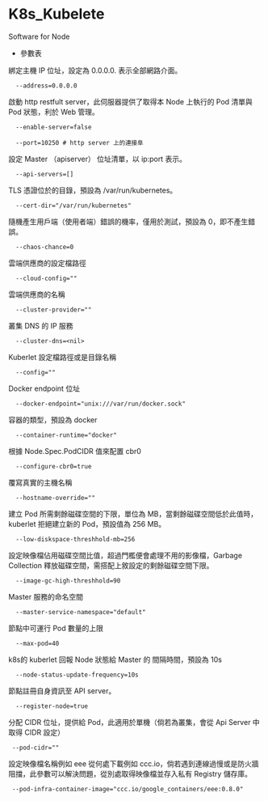 # K8s_Kubelete
Software for Node

* 參數表


綁定主機 IP 位址，設定為 0.0.0.0. 表示全部網路介面。

      --address=0.0.0.0

啟動 http restfult server，此伺服器提供了取得本 Node 上執行的 Pod 清單與 Pod 狀態，利於 Web 管理。

      --enable-server=false
      
      --port=10250 # http server 上的連接阜
      
設定 Master （apiserver） 位址清單，以 ip:port 表示。

      --api-servers=[]
      
TLS 憑證位於的目錄，預設為 /var/run/kubernetes。

      --cert-dir="/var/run/kubernetes"
      
隨機產生用戶端（使用者端）錯誤的機率，僅用於測試，預設為 0，即不產生錯誤。

      --chaos-chance=0
      
雲端供應商的設定檔路徑

      --cloud-config=""
      
雲端供應商的名稱

      --cluster-provider=""
      
叢集 DNS 的 IP 服務

      --cluster-dns=<nil>
      
Kuberlet 設定檔路徑或是目錄名稱

      --config=""
      
Docker endpoint 位址

      --docker-endpoint="unix:///var/run/docker.sock"
      
容器的類型，預設為 docker

      --container-runtime="docker"
      
根據 Node.Spec.PodCIDR 值來配置 cbr0

      --configure-cbr0=true
    
覆寫真實的主機名稱

      --hostname-override=""
      
建立 Pod 所需剩餘磁碟空間的下限，單位為 MB，當剩餘磁碟空間低於此值時， kuberlet 拒絕建立新的 Pod，預設值為 256 MB。

      --low-diskspace-threshhold-mb=256
      
設定映像檔佔用磁碟空間比值，超過門檻便會處理不用的影像檔，Garbage Collection 釋放磁碟空間，需搭配上敘設定的剩餘磁碟空間下限。

      --image-gc-high-threshhold=90
   
Master 服務的命名空間

      --master-service-namespace="default"
     
節點中可運行 Pod 數量的上限

      --max-pod=40
      
k8s的 kuberlet 回報 Node 狀態給 Master 的 間隔時間，預設為 10s

      --node-status-update-frequency=10s
      
節點註冊自身資訊至 API server。

      --register-node=true
      
分配 CIDR 位址，提供給 Pod，此適用於單機（倘若為叢集，會從 Api Server 中取得 CIDR 設定）

     --pod-cidr=""
     
設定映像檔名稱例如 eee 從何處下載例如 ccc.io，倘若遇到連線過慢或是防火牆阻擋，此參數可以解決問題，從別處取得映像檔並存入私有 Registry 儲存庫。

     --pod-infra-container-image="ccc.io/google_containers/eee:0.8.0"

      
